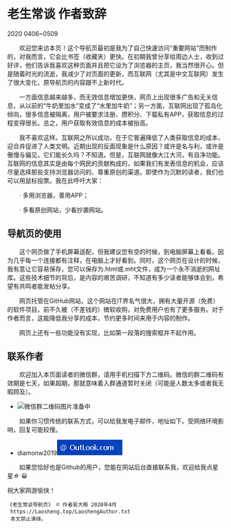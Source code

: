 老生常谈 作者致辞
================
2020 0406~0509

　　欢迎您来访本页！这个导航页最初是我为了自己快速访问“重要网站”而制作的，对我而言，它会比书签（收藏夹）更快。在初期我曾分享给周边人士，收到过好评，他们告诉我喜欢这种页面并且把它设为了浏览器的主页，我当然很开心。但是随着时光的流逝，我减少了对页面的更新，而互联网（尤其是中文互联网）发生了很大变化，原导航页的内容跟不上新时代。

　　一方面信息越来越多，而无效信息增加更快，网页上出现很多广告和无关信息，从以前的“牛奶里加水”变成了“水里加牛奶”；另一方面，互联网出现了孤岛化倾向，很多信息被隔离，用户被要求注册、攒积分、下载私有APP，获取信息的过程变得很长。总之，用户获取有效信息的成本被抬高。

　　我不喜欢这样。互联网之所以成功，在于它普遍降低了人类获取信息的成本，迎合并促进了人类文明。近期出现的反面现象是什么原因？或许是名与利，或许是傲慢与偏见，它们能长久吗？不知道。但是，互联网就像大江大河，有自净功能。互联网的信息其实是由每个网民的贡献构成的，如果我们有发表信息的机会，应该尽量选择那些支持浏览器访问的、尊重原创的渠道。即使作为沉默的读者，我们也可以用鼠标投票。我在此呼吁大家：

　　· 多用浏览器，善用APP；
  
　　· 多看原创网站，少看抄袭网站。
　　

导航页的使用
------------

　　这个网页做了手机屏幕适配，但我建议您有空的时候，到电脑屏幕上看看。因为几乎每一个连接都有注释，在电脑上才好看到。同时，这个网页在设计的时候，我有意让它容易保存，您可以保存为.html或.mht文件，成为一个永不消逝的网址库。这些技术细节的背后，是内容的艰苦调研，不知道有多少读者能够体会到，希望有共鸣者能发帖分享。

　　网页托管在GitHub网站，这个网站在IT界名气很大，拥有大量开源（免费）的软件项目，前不久被（不差钱的）微软收购，对免费用户也有了更多服务。对于作者而言，这能降低我分享的成本，节约更多时间来用于内容的制作。

　　网页上还有一些功能没有实现，比如第一段落的搜索框并不起作用。


联系作者
-------

　　欢迎加入本页面读者的微信群，请用手机扫描下方二维码。微信的群二维码有效期是七天，如果超期，那就意味着入群通道暂时关闭（可能是人数太多或者我无暇顾及）。
+ ![微信群二维码图片准备中](./weixin-2020.png)

　　如果你习惯传统的联系方式，可以给我发电子邮件，地址如下。受网络环境影响，回复可能较慢。
+ diamonw2019![邮件后缀加载中](./email-2019.png)

　　如果您恰好也是Github的用户，您能在网站后台直接联系我，欢迎给我点星星☆ 😀

祝大家网游愉快！

	《老生常谈导航页》 © 作者吴大萌 2020年4月
	 https://Laosheng.top/LaoshengAuthor.txt
	 本文禁止演绎。
